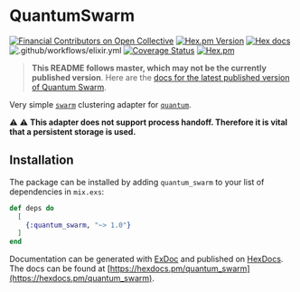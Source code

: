# QuantumSwarm

[![Financial Contributors on Open Collective](https://opencollective.com/quantum/all/badge.svg?label=financial+contributors)](https://opencollective.com/quantum)
[![Hex.pm Version](http://img.shields.io/hexpm/v/quantum_swarm.svg)](https://hex.pm/packages/quantum_swarm)
[![Hex docs](http://img.shields.io/badge/hex.pm-docs-green.svg?style=flat)](https://hexdocs.pm/quantum_swarm)
![.github/workflows/elixir.yml](https://github.com/quantum-elixir/quantum-swarm/workflows/.github/workflows/elixir.yml/badge.svg)
[![Coverage Status](https://coveralls.io/repos/quantum-elixir/quantum-swarm/badge.svg?branch=master)](https://coveralls.io/r/quantum-elixir/quantum-swarm?branch=master)
[![Hex.pm](https://img.shields.io/hexpm/dt/quantum_swarm.svg)](https://hex.pm/packages/quantum_swarm)

> **This README follows master, which may not be the currently published version**. Here are the
[docs for the latest published version of Quantum Swarm](https://hexdocs.pm/quantum_swarm/readme.html).


Very simple [`swarm`](https://hex.pm/packages/swarm) clustering adapter for
[`quantum`](https://hex.pm/packages/quantum).

:warning: :warning: **This adapter does not support process handoff. Therefore it is vital that a persistent storage is used.**

## Installation

The package can be installed by adding `quantum_swarm` to your list of dependencies
in `mix.exs`:

```elixir
def deps do
  [
    {:quantum_swarm, "~> 1.0"}
  ]
end
```

Documentation can be generated with [ExDoc](https://github.com/elixir-lang/ex_doc)
and published on [HexDocs](https://hexdocs.pm). The docs can be found at
[https://hexdocs.pm/quantum_swarm](https://hexdocs.pm/quantum_swarm).

